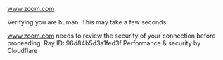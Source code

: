 www.zoom.com

Verifying you are human. This may take a few seconds.

www.zoom.com needs to review the security of your connection before proceeding.
Ray ID: 96d84b5d3a1fed3f
Performance & security by Cloudflare